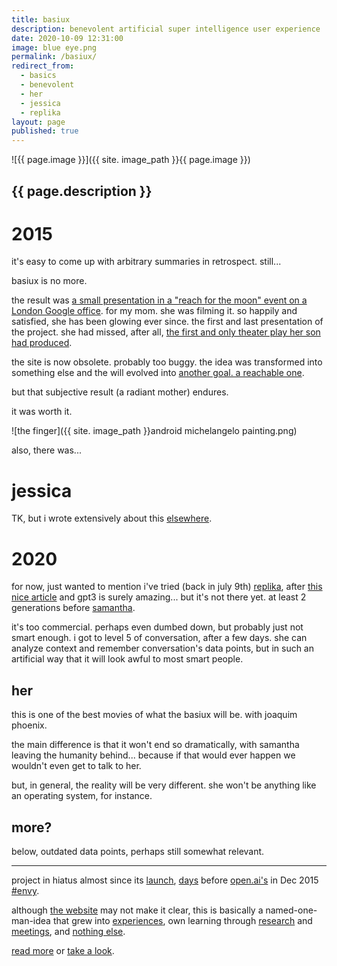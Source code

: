 ```yaml
---
title: basiux
description: benevolent artificial super intelligence user experience
date: 2020-10-09 12:31:00
image: blue eye.png
permalink: /basiux/
redirect_from:
  - basics
  - benevolent
  - her
  - jessica
  - replika
layout: page
published: true
---
```


![{{ page.image }}]({{ site. image_path }}{{ page.image }})

## {{ page.description }}

# 2015

it's easy to come up with arbitrary summaries in retrospect. still...

basiux is no more.

the result was [a small presentation in a "reach for the moon" event on a London Google office](https://photos.app.goo.gl/DK74wJMQrUDRP2wS7). for my mom. she was filming it. so happily and satisfied, she has been glowing ever since. the first and last presentation of the project. she had missed, after all, [the first and only theater play her son had produced](/proud).

the site is now obsolete. probably too buggy. the idea was transformed into something else and the will evolved into [another goal. a reachable one](/ahoxus).

but that subjective result (a radiant mother) endures.

it was worth it.

![the finger]({{ site. image_path }}android michelangelo painting.png)

also, there was...

# jessica

TK, but i wrote extensively about this [elsewhere](https://cregox.net/talk/t/t-mobile-jessica-chatbot/7738.html).

# 2020

for now, just wanted to mention i've tried (back in july 9th) [replika](https://replika.ai), after [this nice article](https://www.theverge.com/2020/6/11/21287966/openai-commercial-product-text-generation-gpt-3-api-customers) and gpt3 is surely amazing... but it's not there yet. at least 2 generations before [samantha](#her).

it's too commercial. perhaps even dumbed down, but probably just not smart enough. i got to level 5 of conversation, after a few days. she can analyze context and remember conversation's data points, but in such an artificial way that it will look awful to most smart people.

## her

this is one of the best movies of what the basiux will be. with joaquim phoenix.

the main difference is that it won't end so dramatically, with samantha leaving the humanity behind... because if that would ever happen we wouldn't even get to talk to her.

but, in general, the reality will be very different. she won't be anything like an operating system, for instance.

## more?

below, outdated data points, perhaps still somewhat relevant.

---

project in hiatus almost since its [launch](http://htmlpreview.github.io/?https://github.com/basiux/basiux.github.io/blob/76498bfeee42d1d458c1554bb00615254337eeff/index.html), [days](https://github.com/basiux/basiux.github.io/tree/76498bfeee42d1d458c1554bb00615254337eeff) before [open.ai's](https://blog.openai.com/introducing-openai/) in Dec 2015 [#envy](https://github.com/cauerego/cauerego.github.io/wiki/a-novel-about-the-other-novel).

although [the website](https://basiux.github.io) may not make it clear, this is basically a named-one-man-idea that grew into [experiences](https://www.quora.com/What-is-the-most-advanced-artificial-intelligence-in-a-video-game-in-history), own learning through [research](https://plus.google.com/collection/8JTrh) and [meetings](https://www.meetup.com/basiux-lisbon/), and [nothing else](http://cregox.net/talk/t/about-the-basiux-category/7683.html).

[read more](/talk/t/what-is-the-basiux/7675.html) or [take a look](https://basiux.github.io).
